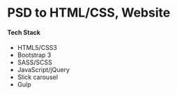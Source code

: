 # PSD to HTML/CSS, Website

<h4>Tech Stack</h4>
<ul>
<li>HTML5/CSS3</li>
<li>Bootstrap 3</li>
<li>SASS/SCSS</li>
<li>JavaScript/jQuery</li>
<li>Slick carousel</li>
<li>Gulp</li>
</ul>

